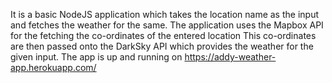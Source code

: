It is a basic NodeJS application which takes the location name as the input and fetches the weather for the same.
The application uses the Mapbox API for the fetching the co-ordinates of the entered location
This co-ordinates are then passed onto the DarkSky API which provides the weather for the given input.
The app is up and running on https://addy-weather-app.herokuapp.com/


